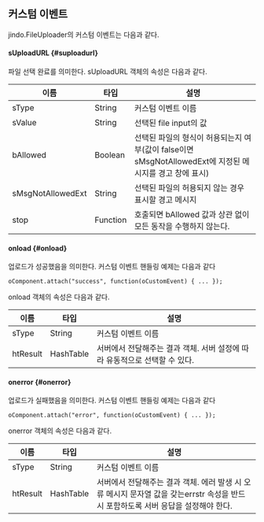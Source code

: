 ## 커스텀 이벤트

jindo.FileUploader의 커스텀 이벤트는 다음과 같다.

#### sUploadURL {#suploadurl}

파일 선택 완료를 의미한다. sUploadURL 객체의 속성은 다음과 같다.

| 이름 | 타입 | 설명 |
| --- | --- | --- |
| sType | String | 커스텀 이벤트 이름 |
| sValue | String | 선택된 file input의 값 |
| bAllowed | Boolean | 선택된 파일의 형식이 허용되는지 여부(값이 false이면 sMsgNotAllowedExt에 지정된 메시지를 경고 창에 표시) |
| sMsgNotAllowedExt | String | 선택된 파일의 허용되지 않는 경우 표시할 경고 메시지 |
| stop | Function | 호출되면 bAllowed 값과 상관 없이 모든 동작을 수행하지 않는다. |

#### onload {#onload}

업로드가 성공했음을 의미한다. 커스텀 이벤트 핸들링 예제는 다음과 같다
```
oComponent.attach("success", function(oCustomEvent) { ... });
```

onload 객체의 속성은 다음과 같다.

| 이름 | 타입 | 설명 |
| --- | --- | --- |
| sType | String | 커스텀 이벤트 이름 |
| htResult | HashTable | 서버에서 전달해주는 결과 객체. 서버 설정에 따라 유동적으로 선택할 수 있다. |

#### onerror {#onerror}

업로드가 실패했음을 의미한다. 커스텀 이벤트 핸들링 예제는 다음과 같다
```
oComponent.attach("error", function(oCustomEvent) { ... });
```

onerror 객체의 속성은 다음과 같다.

| 이름 | 타입 | 설명 |
| --- | --- | --- |
| sType | String | 커스텀 이벤트 이름 |
| htResult | HashTable | 서버에서 전달해주는 결과 객체. 에러 발생 시 오류 메시지 문자열 값을 갖는errstr 속성을 반드시 포함하도록 서버 응답을 설정해야 한다. |
